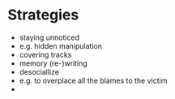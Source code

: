 # Strategies
- staying unnoticed
 - e.g. hidden manipulation
- covering tracks
 - memory (re-)writing
- desociallize
 - e.g. to overplace all the blames to the victim
- 